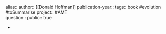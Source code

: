 alias::
author:: [[Donald Hoffman]] 
publication-year::
tags:: book #evolution #toSummarise 
project:: #AMT  
question::
public:: true

-